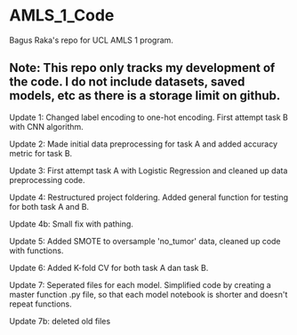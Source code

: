 # AMLS_1_Code
Bagus Raka's repo for UCL AMLS 1 program.

## Note: This repo only tracks my development of the code. I do not include datasets, saved models, etc as there is a storage limit on github.
Update 1: Changed label encoding to one-hot encoding. First attempt task B with CNN algorithm.

Update 2: Made initial data preprocessing for task A and added accuracy metric for task B.

Update 3: First attempt task A with Logistic Regression and cleaned up data preprocessing code.

Update 4: Restructured project foldering. Added general function for testing for both task A and B.

Update 4b: Small fix with pathing.

Update 5: Added SMOTE to oversample 'no_tumor' data, cleaned up code with functions.

Update 6: Added K-fold CV for both task A dan task B.

Update 7: Seperated files for each model. Simplified code by creating a master function .py file, so that each model notebook is shorter and doesn't repeat functions.

Update 7b: deleted old files